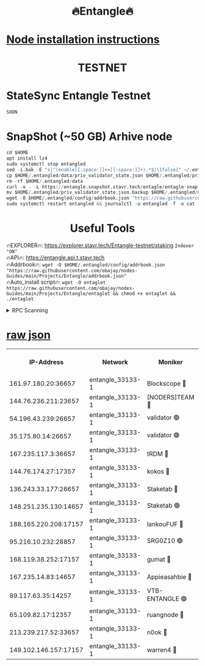 <h1 align="center"> 🔥Entangle🔥</h1>

[Node installation instructions](https://github.com/obajay/nodes-Guides/tree/main/Projects/Entangle)
=

<h1 align="center"> TESTNET</h1>

# StateSync Entangle Testnet
```python
SOON
```
# SnapShot (~50 GB) Arhive node
```python
cd $HOME
apt install lz4
sudo systemctl stop entangled
sed -i.bak -E "s|^(enable[[:space:]]+=[[:space:]]+).*$|\1false|" ~/.entangled/config/config.toml
cp $HOME/.entangled/data/priv_validator_state.json $HOME/.entangled/priv_validator_state.json.backup
rm -rf $HOME/.entangled/data
curl -o - -L https://entangle.snapshot.stavr.tech/entagle/entagle-snap.tar.lz4 | lz4 -c -d - | tar -x -C $HOME/.entangled --strip-components 2
mv $HOME/.entangled/priv_validator_state.json.backup $HOME/.entangled/data/priv_validator_state.json
wget -O $HOME/.entangled/config/addrbook.json "https://raw.githubusercontent.com/obajay/nodes-Guides/main/Projects/Entangle/addrbook.json"
sudo systemctl restart entangled && journalctl -u entangled -f -o cat
```
 <h1 align="center"> Useful Tools</h1>
 
🔥EXPLORER🔥: https://explorer.stavr.tech/Entangle-testnet/staking        `Indexer "ON"` \
🔥API🔥:      https://entangle.api.t.stavr.tech \
🔥Addrbook🔥: ```wget -O $HOME/.entangled/config/addrbook.json "https://raw.githubusercontent.com/obajay/nodes-Guides/main/Projects/Entangle/addrbook.json"``` \
🔥Auto_install script🔥:  `wget -O entaglet https://raw.githubusercontent.com/obajay/nodes-Guides/main/Projects/Entangle/entaglet && chmod +x entaglet && ./entaglet`


<details>
<summary>RPC Scanning</summary>

<h2 align="center"> We scan nodes in real time every 4 hours. And we provide the final result of RPC endpoints.
We cannot influence the operation of these nodes in any way. </h2>


```python
If Voting Power is higher than 0 --> then the Node is a validator of the network and may be subject to attack and be a potential threat to the chain.
```
```python
We marked such validators with a red symbol
```

</details>

[raw json](https://rpc-check.entangt.stavr.tech/entangt/rpc-entangt-result.json)
=


<table><tr><th>IP-Address</th><th>Network</th><th>Moniker</th><th>Latest Block Height</th><th>Earliest Block Height</th><th>Catching Up</th><th>Tx Index</th><th>Voting Power</th><th>Scan Time</th></tr><tr><td>161.97.180.20:36657</td><td>entangle_33133-1</td><td>Blockscope 🔴</td><td>1488054</td><td>1</td><td>False</td><td>off</td><td>259586473635098</td><td>2024-01-04T01:37:52.182416774UTC</td></tr><tr><td>144.76.236.211:23657</td><td>entangle_33133-1</td><td>[NODERS]TEAM 🔴</td><td>1488056</td><td>1</td><td>False</td><td>off</td><td>47049700500000000</td><td>2024-01-04T01:38:04.856070892UTC</td></tr><tr><td>54.196.43.239:26657</td><td>entangle_33133-1</td><td>validator 🟢</td><td>1488057</td><td>1</td><td>False</td><td>on</td><td>0</td><td>2024-01-04T01:38:13.037084378UTC</td></tr><tr><td>35.175.80.14:26657</td><td>entangle_33133-1</td><td>validator 🟢</td><td>1488058</td><td>1</td><td>False</td><td>on</td><td>0</td><td>2024-01-04T01:38:13.872238951UTC</td></tr><tr><td>167.235.117.3:36657</td><td>entangle_33133-1</td><td>tRDM 🔴</td><td>1488058</td><td>1</td><td>False</td><td>on</td><td>69271012040632</td><td>2024-01-04T01:38:14.118307409UTC</td></tr><tr><td>144.76.174.27:17357</td><td>entangle_33133-1</td><td>kokos 🔴</td><td>1488055</td><td>145001</td><td>False</td><td>on</td><td>89890100000000</td><td>2024-01-04T01:38:01.731423195UTC</td></tr><tr><td>136.243.33.177:26657</td><td>entangle_33133-1</td><td>Staketab 🔴</td><td>1488056</td><td>660001</td><td>False</td><td>on</td><td>100018140155031</td><td>2024-01-04T01:38:07.239420525UTC</td></tr><tr><td>148.251.235.130:14657</td><td>entangle_33133-1</td><td>Staketab 🟢</td><td>1488054</td><td>660801</td><td>False</td><td>on</td><td>0</td><td>2024-01-04T01:37:51.889459859UTC</td></tr><tr><td>188.165.220.208:17157</td><td>entangle_33133-1</td><td>lankouFUF 🔴</td><td>1488054</td><td>725001</td><td>False</td><td>on</td><td>180899900000002</td><td>2024-01-04T01:37:57.287164392UTC</td></tr><tr><td>95.216.10.232:28857</td><td>entangle_33133-1</td><td>SRG0Z10 🟢</td><td>1488053</td><td>842001</td><td>False</td><td>off</td><td>0</td><td>2024-01-04T01:37:49.107192851UTC</td></tr><tr><td>168.119.38.252:17157</td><td>entangle_33133-1</td><td>gumat 🔴</td><td>1488054</td><td>962001</td><td>False</td><td>on</td><td>314013548351851</td><td>2024-01-04T01:37:56.928709682UTC</td></tr><tr><td>167.235.14.83:14657</td><td>entangle_33133-1</td><td>Appieasahbie 🔴</td><td>1488058</td><td>1076001</td><td>False</td><td>on</td><td>44568809900999996</td><td>2024-01-04T01:38:13.271984768UTC</td></tr><tr><td>89.117.63.35:14257</td><td>entangle_33133-1</td><td>VTB-ENTANGLE 🟢</td><td>1488055</td><td>1162001</td><td>False</td><td>off</td><td>0</td><td>2024-01-04T01:38:02.102418765UTC</td></tr><tr><td>65.109.82.17:12357</td><td>entangle_33133-1</td><td>ruangnode 🔴</td><td>1488054</td><td>1312001</td><td>False</td><td>off</td><td>266186785360543</td><td>2024-01-04T01:37:52.583919060UTC</td></tr><tr><td>213.239.217.52:33657</td><td>entangle_33133-1</td><td>n0ok 🔴</td><td>1488058</td><td>1388058</td><td>False</td><td>off</td><td>46574292273662988</td><td>2024-01-04T01:38:11.618686442UTC</td></tr><tr><td>149.102.146.157:17157</td><td>entangle_33133-1</td><td>warren4 🔴</td><td>1488056</td><td>1436001</td><td>False</td><td>on</td><td>406262395103395</td><td>2024-01-04T01:38:04.537934732UTC</td></tr></table>
